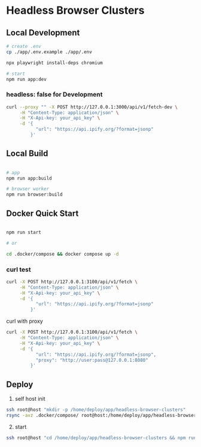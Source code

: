 #  Headless Browser Clusters

## Local Development

```bash
# create .env
cp ./app/.env.example ./app/.env

npx playwright install-deps chromium

# start
npm run app:dev
```

### headless: false for Development

```bash
curl --proxy "" -X POST http://127.0.0.1:3000/api/v1/fetch-dev \
     -H "Content-Type: application/json" \
     -H "X-Api-key: your_api_key" \
     -d '{ 
           "url": "https://api.ipify.org/?format=jsonp"
         }'
```

## Local Build

```bash

# app
npm run app:build

# browser worker
npm run browser:build

```

## Docker Quick Start

```bash

npm run start

# or

cd .docker/compose && docker compose up -d
```


### curl test


```bash
curl -X POST http://127.0.0.1:3100/api/v1/fetch \
     -H "Content-Type: application/json" \
     -H "X-Api-key: your_api_key" \
     -d '{ 
           "url": "https://api.ipify.org/?format=jsonp"
         }'
```

curl with proxy

```bash
curl -X POST http://127.0.0.1:3100/api/v1/fetch \
     -H "Content-Type: application/json" \
     -H "X-Api-key: your_api_key" \
     -d '{ 
           "url": "https://api.ipify.org/?format=jsonp",
           "proxy": "http://user:pass@127.0.0.1:8080"
         }'
```


## Deploy

1. self host init

```bash
ssh root@host "mkdir -p /home/deploy/app/headless-browser-clusters"
rsync -avz .docker/compose/ root@host:/home/deploy/app/headless-browser-clusters
```

2. start

```bash
ssh root@host "cd /home/deploy/app/headless-browser-clusters && npm run start"
```




